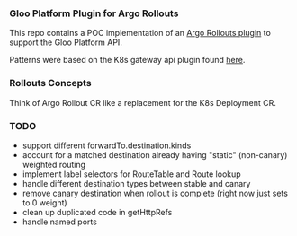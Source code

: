 ### Gloo Platform Plugin for Argo Rollouts

This repo contains a POC implementation of an [Argo Rollouts plugin](https://argoproj.github.io/argo-rollouts/features/traffic-management/plugins/) to support the Gloo Platform API.

Patterns were based on the K8s gateway api plugin found [here](https://github.com/argoproj-labs/rollouts-plugin-trafficrouter-gatewayapi).

### Rollouts Concepts

Think of Argo Rollout CR like a replacement for the K8s Deployment CR.  

### TODO

- support different forwardTo.destination.kinds
- account for a matched destination already having "static" (non-canary) weighted routing
- implement label selectors for RouteTable and Route lookup
- handle different destination types between stable and canary
- remove canary destination when rollout is complete (right now just sets to 0 weight)
- clean up duplicated code in getHttpRefs
- handle named ports